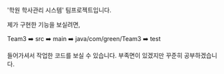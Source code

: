 '학원 학사관리 시스템' 팀프로젝트입니다.

제가 구현한 기능을 보실려면,

Team3 ➡️ src ➡️ main ➡️ java/com/green/Team3 ➡️ test

들어가셔서 작업한 코드를 보실 수 있습니다. 
부족면이 있겠지만 꾸준히 공부하겠습니다.

